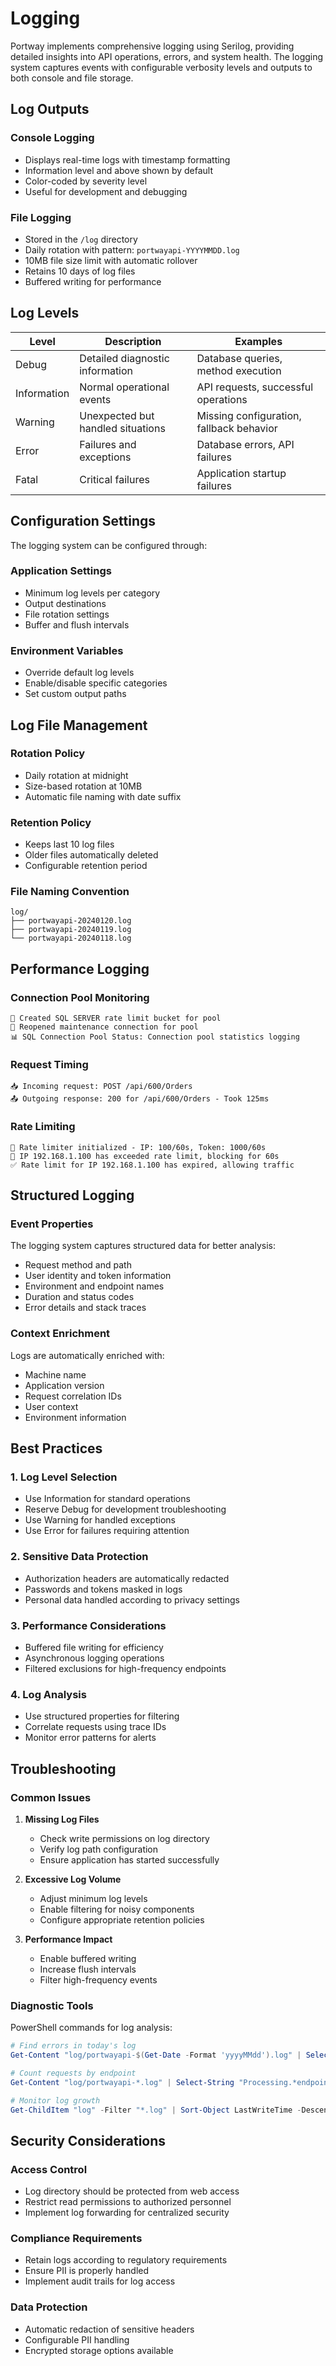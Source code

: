 # Logging

Portway implements comprehensive logging using Serilog, providing detailed insights into API operations, errors, and system health. The logging system captures events with configurable verbosity levels and outputs to both console and file storage.

## Log Outputs

### Console Logging
- Displays real-time logs with timestamp formatting
- Information level and above shown by default
- Color-coded by severity level
- Useful for development and debugging

### File Logging
- Stored in the `/log` directory
- Daily rotation with pattern: `portwayapi-YYYYMMDD.log`
- 10MB file size limit with automatic rollover
- Retains 10 days of log files
- Buffered writing for performance

## Log Levels

| Level | Description | Examples |
|-------|-------------|----------|
| Debug | Detailed diagnostic information | Database queries, method execution |
| Information | Normal operational events | API requests, successful operations |
| Warning | Unexpected but handled situations | Missing configuration, fallback behavior |
| Error | Failures and exceptions | Database errors, API failures |
| Fatal | Critical failures | Application startup failures |


## Configuration Settings

The logging system can be configured through:

### Application Settings
- Minimum log levels per category
- Output destinations
- File rotation settings
- Buffer and flush intervals

### Environment Variables
- Override default log levels
- Enable/disable specific categories
- Set custom output paths

## Log File Management

### Rotation Policy
- Daily rotation at midnight
- Size-based rotation at 10MB
- Automatic file naming with date suffix

### Retention Policy
- Keeps last 10 log files
- Older files automatically deleted
- Configurable retention period

### File Naming Convention
```
log/
├── portwayapi-20240120.log
├── portwayapi-20240119.log
└── portwayapi-20240118.log
```

## Performance Logging

### Connection Pool Monitoring
```
🔌 Created SQL SERVER rate limit bucket for pool
🔄 Reopened maintenance connection for pool
📊 SQL Connection Pool Status: Connection pool statistics logging
```

### Request Timing
```
📥 Incoming request: POST /api/600/Orders
📤 Outgoing response: 200 for /api/600/Orders - Took 125ms
```

### Rate Limiting
```
🚦 Rate limiter initialized - IP: 100/60s, Token: 1000/60s
🚫 IP 192.168.1.100 has exceeded rate limit, blocking for 60s
✅ Rate limit for IP 192.168.1.100 has expired, allowing traffic
```

## Structured Logging

### Event Properties
The logging system captures structured data for better analysis:
- Request method and path
- User identity and token information
- Environment and endpoint names
- Duration and status codes
- Error details and stack traces

### Context Enrichment
Logs are automatically enriched with:
- Machine name
- Application version
- Request correlation IDs
- User context
- Environment information

## Best Practices

### 1. Log Level Selection
- Use Information for standard operations
- Reserve Debug for development troubleshooting
- Use Warning for handled exceptions
- Use Error for failures requiring attention

### 2. Sensitive Data Protection
- Authorization headers are automatically redacted
- Passwords and tokens masked in logs
- Personal data handled according to privacy settings

### 3. Performance Considerations
- Buffered file writing for efficiency
- Asynchronous logging operations
- Filtered exclusions for high-frequency endpoints

### 4. Log Analysis
- Use structured properties for filtering
- Correlate requests using trace IDs
- Monitor error patterns for alerts

## Troubleshooting

### Common Issues

1. **Missing Log Files**
   - Check write permissions on log directory
   - Verify log path configuration
   - Ensure application has started successfully

2. **Excessive Log Volume**
   - Adjust minimum log levels
   - Enable filtering for noisy components
   - Configure appropriate retention policies

3. **Performance Impact**
   - Enable buffered writing
   - Increase flush intervals
   - Filter high-frequency events

### Diagnostic Tools

PowerShell commands for log analysis:
```powershell
# Find errors in today's log
Get-Content "log/portwayapi-$(Get-Date -Format 'yyyyMMdd').log" | Select-String "ERR"

# Count requests by endpoint
Get-Content "log/portwayapi-*.log" | Select-String "Processing.*endpoint:" | Group-Object

# Monitor log growth
Get-ChildItem "log" -Filter "*.log" | Sort-Object LastWriteTime -Descending | Select-Object Name, Length
```

## Security Considerations

### Access Control
- Log directory should be protected from web access
- Restrict read permissions to authorized personnel
- Implement log forwarding for centralized security

### Compliance Requirements
- Retain logs according to regulatory requirements
- Ensure PII is properly handled
- Implement audit trails for log access

### Data Protection
- Automatic redaction of sensitive headers
- Configurable PII handling
- Encrypted storage options available